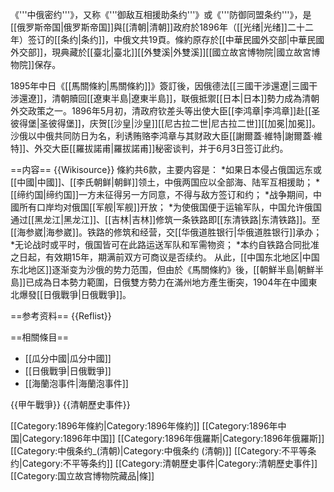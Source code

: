 《'''中俄密约'''》，又称《'''御敌互相援助条约'''》或《'''防御同盟条约'''》，是[[俄罗斯帝国|俄罗斯帝国]]與[[清朝|清朝]]政府於1896年（[[光绪|光绪]]二十二年）签订的[[条约|条约]]，中俄文共19頁。條約原存於[[中華民國外交部|中華民國外交部]]，現典藏於[[臺北|臺北]][[外雙溪|外雙溪]][[國立故宮博物院|國立故宮博物院]]保存。

1895年中日《[[馬關條約|馬關條約]]》簽訂後，因俄德法[[三國干涉還遼|三國干涉還遼]]，清朝贖回[[遼東半島|遼東半島]]，联俄抵禦[[日本|日本]]勢力成為清朝外交政策之一。1896年5月初，清政府钦差头等出使大臣[[李鸿章|李鸿章]]赴[[圣彼得堡|圣彼得堡]]，庆贺[[沙皇|沙皇]][[尼古拉二世|尼古拉二世]][[加冕|加冕]]。沙俄以中俄共同防日为名，利诱贿赂李鸿章与其财政大臣[[謝爾蓋·維特|謝爾蓋·維特]]、外交大臣[[羅拔諾甫|羅拔諾甫]]秘密谈判，并于6月3日签订此约。

==内容==
{{Wikisource}}
條約共6款，主要内容是：
*如果日本侵占俄国远东或[[中國|中國]]、[[李氏朝鲜|朝鲜]]领土，中俄两国应以全部海、陆军互相援助；
*[[缔约国|缔约国]]一方未征得另一方同意，不得与敌方签订和约；
*战争期间，中國所有口岸均对俄国[[军舰|军舰]]开放；
*为使俄国便于运输军队，中国允许俄国通过[[黑龙江|黑龙江]]、[[吉林|吉林]]修筑一条铁路<ref>即[[东清铁路|东清铁路]]。</ref>至[[海参崴|海参崴]]。铁路的修筑和经营，交[[华俄道胜银行|华俄道胜银行]]承办；
*无论战时或平时，俄国皆可在此路运送军队和军需物资；
*本约自铁路合同批准之日起，有效期15年，期满前双方可商议是否续约。
从此，[[中国东北地区|中国东北地区]]逐渐变为沙俄的势力范围，但由於《馬關條約》後，[[朝鮮半島|朝鮮半島]]已成為日本勢力範圍，日俄雙方勢力在滿州地方產生衝突，1904年在中國東北爆發[[日俄戰爭|日俄戰爭]]。

==参考资料==
{{Reflist}}

==相關條目==
* [[瓜分中國|瓜分中國]]
* [[日俄戰爭|日俄戰爭]]
* [[海蘭泡事件|海蘭泡事件]]

{{甲午戰爭}}
{{清朝歷史事件}}

[[Category:1896年條約|Category:1896年條約]]
[[Category:1896年中国|Category:1896年中国]]
[[Category:1896年俄羅斯|Category:1896年俄羅斯]]
[[Category:中俄条约_(清朝)|Category:中俄条约 (清朝)]]
[[Category:不平等条约|Category:不平等条约]]
[[Category:清朝歷史事件|Category:清朝歷史事件]]
[[Category:国立故宫博物院藏品|條]]